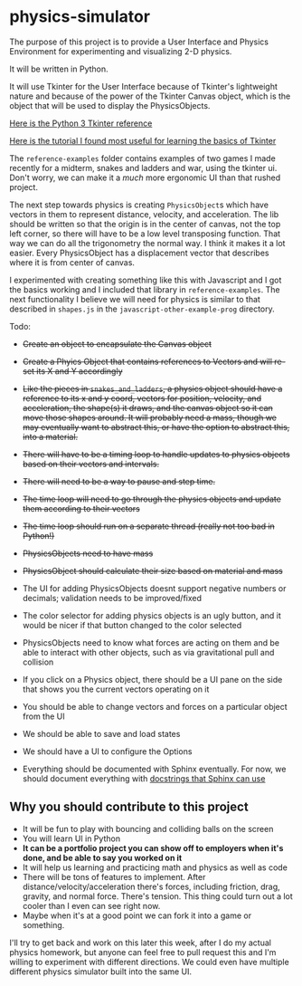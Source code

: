# physics-simulator

The purpose of this project is to provide a User Interface and Physics Environment for experimenting and visualizing 2-D physics.

It will be written in Python.

It will use Tkinter for the User Interface because of Tkinter's lightweight nature and because of the power of the Tkinter Canvas object, which is the object that will be used to display the PhysicsObjects. 

[Here is the Python 3 Tkinter reference](https://docs.python.org/3/library/tkinter.html)

[Here is the tutorial I found most useful for learning the basics of Tkinter](https://tkdocs.com/tutorial/index.html)

The `reference-examples` folder contains examples of two games I made recently for a midterm, snakes and ladders and war, using the tkinter ui. Don't worry, we can make it a _much_ more ergonomic UI than that rushed project.

The next step towards physics is creating `PhysicsObject`s which have vectors in them to represent distance, velocity, and acceleration. The lib should be written so that the origin is in the center of canvas, not the top left corner, so there will have to be a low level transposing function. That way we can do all the trigonometry the normal way. I think it makes it a lot easier. Every PhysicsObject has a displacement vector that describes where it is from center of canvas. 

I experimented with creating something like this with Javascript and I got the basics working and I included that library in `reference-examples`. The next functionality I believe we will need for physics is similar to that described in `shapes.js` in the `javascript-other-example-prog` directory.

Todo:
 - ~~Create an object to encapsulate the Canvas object~~
 - ~~Create a Phyics Object that contains references to Vectors and will re-set its X and Y accordingly~~
 - ~~Like the pieces in `snakes_and_ladders`, a physics object should have a reference to its x and y coord, vectors for position, velocity, and acceleration, the shape(s) it draws, and the canvas object so it can move those shapes around. It will probably need a mass, though we may eventually want to abstract this, or have the option to abstract this, into a material.~~
 - ~~There will have to be a timing loop to handle updates to physics objects based on their vectors and intervals.~~
 - ~~There will need to be a way to pause and step time.~~
 - ~~The time loop will need to go through the physics objects and update them according to their vectors~~
 - ~~The time loop should run on a separate thread (really not too bad in Python!)~~
 - ~~PhysicsObjects need to have mass~~
 - ~~PhysicsObject should calculate their size based on material and mass~~
 - The UI for adding PhysicsObjects doesnt support negative numbers or decimals; validation needs to be improved/fixed
 - The color selector for adding physics objects is an ugly button, and it would be nicer if that button changed to the color selected
 - PhysicsObjects need to know what forces are acting on them and be able to interact with other objects, such as via gravitational pull and collision
 - If you click on a Physics object, there should be a UI pane on the side that shows you the current vectors operating on it
 - You should be able to change vectors and forces on a particular object from the UI
 - We should be able to save and load states
 - We should have a UI to configure the Options

- Everything should be documented with Sphinx eventually. For now, we should document everything with [docstrings that Sphinx can use](https://sphinx-rtd-tutorial.readthedocs.io/en/latest/docstrings.html)

## Why you should contribute to this project

- It will be fun to play with bouncing and colliding balls on the screen
- You will learn UI in Python
- **It can be a portfolio project you can show off to employers when it's done, and be able to say you worked on it**
- It will help us learning and practicing math and physics as well as code
- There will be tons of features to implement. After distance/velocity/acceleration there's forces, including friction, drag, gravity, and normal force. There's tension. This thing could turn out a lot cooler than I even can see right now.
- Maybe when it's at a good point we can fork it into a game or something.


I'll try to get back and work on this later this week, after I do my actual physics homework, but anyone can feel free to pull request this and I'm willing to experiment with different directions. We could even have multiple different physics simulator built into the same UI.
